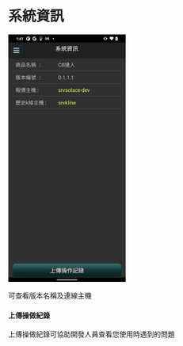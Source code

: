 # 系統資訊

<img src="/img/info.webp"
     height="500"
     alt="info">

可查看版本名稱及連線主機

#### 上傳操做紀錄

上傳操做紀錄可協助開發人員查看您使用時遇到的問題
